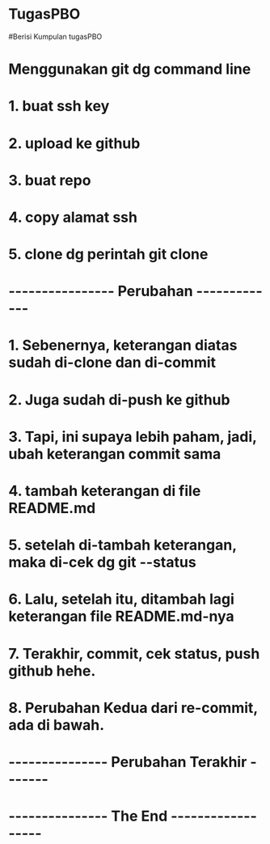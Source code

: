 # TugasPBO
#Berisi Kumpulan tugasPBO

# Menggunakan git dg command line
# 1. buat ssh key
# 2. upload ke github
# 3. buat repo
# 4. copy alamat ssh
# 5. clone dg perintah git clone <alamat ssh>

# ---------------- Perubahan -------------
# 1. Sebenernya, keterangan diatas sudah di-clone dan di-commit
# 2. Juga sudah di-push ke github
# 3. Tapi, ini supaya lebih paham, jadi, ubah keterangan commit sama
# 4. tambah keterangan di file README.md
# 5. setelah di-tambah keterangan, maka di-cek dg git --status
# 6. Lalu, setelah itu, ditambah lagi keterangan file README.md-nya
# 7. Terakhir, commit, cek status, push github hehe.
# 8. Perubahan Kedua dari re-commit, ada di bawah.

# --------------- Perubahan Terakhir -------
# --------------- The End ------------------